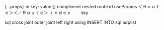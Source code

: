 
{...props}
=> key: value
[]
compliment
nested 
route
id useParams
＜Ｒｏｕｔｅ＞＜／Ｒｏｕｔｅ＞
ｉｎｄｅｘ　　
sky

sql
cross joint outer joint left right using
INSERT INTO
sql
adplist
